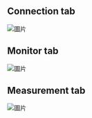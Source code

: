 ## Connection tab
![圖片](https://github.com/user-attachments/assets/c8315e12-9795-44a6-9636-bbd58964c979)
## Monitor tab
![圖片](https://github.com/user-attachments/assets/22ddf343-3a83-4a89-8119-6eb9d36b7c5e)
## Measurement tab
![圖片](https://github.com/user-attachments/assets/8f3f8be9-f2c0-4a74-a7a9-45bc9bea0f81)
